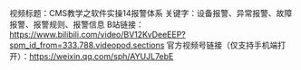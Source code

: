视频标题：CMS教学之软件实操14报警体系
关键字：设备报警、异常报警、故障报警、报警规则、报警信息
B站链接：https://www.bilibili.com/video/BV12KvDeeEEP?spm_id_from=333.788.videopod.sections
官方视频号链接（仅支持手机端打开）：https://weixin.qq.com/sph/AYUJL7ebE